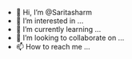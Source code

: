- 👋 Hi, I’m @Saritasharm
- 👀 I’m interested in ...
- 🌱 I’m currently learning ...
- 💞️ I’m looking to collaborate on ...
- 📫 How to reach me ...

<!---
Saritasharm/Saritasharm is a ✨ special ✨ repository because its `README.md` (this file) appears on your GitHub profile.
You can click the Preview link to take a look at your changes.
--->

